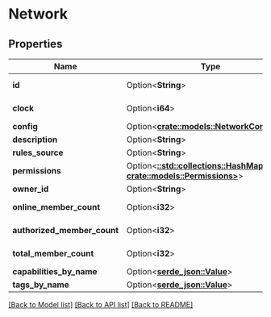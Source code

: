 # Network

## Properties

Name | Type | Description | Notes
------------ | ------------- | ------------- | -------------
**id** | Option<**String**> |  | [optional][readonly]
**clock** | Option<**i64**> |  | [optional][readonly]
**config** | Option<[**crate::models::NetworkConfig**](NetworkConfig.md)> |  | [optional]
**description** | Option<**String**> |  | [optional]
**rules_source** | Option<**String**> |  | [optional]
**permissions** | Option<[**::std::collections::HashMap<String, crate::models::Permissions>**](Permissions.md)> |  | [optional]
**owner_id** | Option<**String**> |  | [optional]
**online_member_count** | Option<**i32**> |  | [optional][readonly]
**authorized_member_count** | Option<**i32**> |  | [optional][readonly]
**total_member_count** | Option<**i32**> |  | [optional][readonly]
**capabilities_by_name** | Option<[**serde_json::Value**](.md)> |  | [optional]
**tags_by_name** | Option<[**serde_json::Value**](.md)> |  | [optional]

[[Back to Model list]](../README.md#documentation-for-models) [[Back to API list]](../README.md#documentation-for-api-endpoints) [[Back to README]](../README.md)


